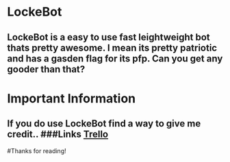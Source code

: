 # LockeBot
LockeBot is a easy to use fast leightweight bot thats pretty awesome. I mean its pretty patriotic and has a gasden flag for its pfp. Can you get any gooder than that?
---
# Important Information
If you do use LockeBot find a way to give me credit..
###Links
[Trello](https://trello.com/b/GHey2RWR/locke-bot)
---
#Thanks for reading!

